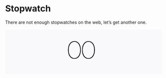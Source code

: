 # Stopwatch

There are not enough stopwatches on the web, let’s get another one.

![Animation](docs/animation.gif)
